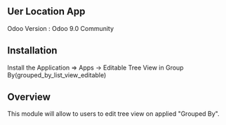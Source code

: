 Uer Location App
------------------------------------

Odoo Version : Odoo 9.0 Community


Installation 
-------------------------------------
Install the Application => Apps ->  Editable Tree View in Group By(grouped_by_list_view_editable)


Overview
-------------------------------------
This module will allow to users to edit tree view on applied "Grouped By".
